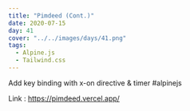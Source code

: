 ```yaml
---
title: "Pimdeed (Cont.)"
date: 2020-07-15
day: 41
cover: "../../images/days/41.png"
tags:
  - Alpine.js
  - Tailwind.css
---
```


Add key binding with x-on directive & timer #alpinejs

Link : https://pimdeed.vercel.app/

